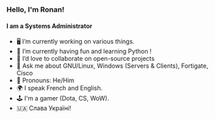 ### Hello, I'm Ronan!
#### I am a Systems Administrator

* 🖥 I’m currently working on various things.
* 📗 I’m currently having fun and learning Python !
* 👯 I’d love to collaborate on open-source projects
* 💬 Ask me about GNU/Linux, Windows (Servers & Clients), Fortigate, Cisco
* 🌻 Pronouns: He/Him
* 🌍 I speak French and English.
* 🕹 I'm a gamer (Dota, CS, WoW).
* 🇺🇦 Слава Україні!
